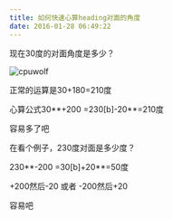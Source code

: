 ```yaml
---
title: 如何快速心算heading对面的角度
date: 2016-01-28 06:49:22
---
```


现在30度的对面角度是多少？

![cpuwolf](/images/data/attachment/201601/28/144913rghhho2douwwu0d1.png)

正常的运算是30+180=210度

心算公式30**+200
=230[b]-20**=210度

容易多了吧

在看个例子，230度对面是多少度？

230**-200
=30[b]+20**=50度

+200然后-20
或者
-200然后+20

容易吧




